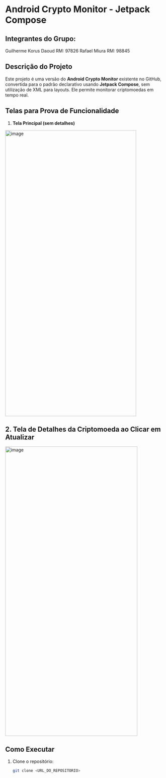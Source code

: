 # Android Crypto Monitor - Jetpack Compose

## Integrantes do Grupo:
Guilherme Korus Daoud RM: 97826
Rafael Miura RM: 98845

## Descrição do Projeto
Este projeto é uma versão do **Android Crypto Monitor** existente no GitHub, convertida para o padrão declarativo usando **Jetpack Compose**, sem utilização de XML para layouts. Ele permite monitorar criptomoedas em tempo real.

## Telas para Prova de Funcionalidade

1. **Tela Principal (sem detalhes)**
<img width="416" height="905" alt="image" src="https://github.com/user-attachments/assets/47152529-1d11-4274-9516-057de0db82f2" />

## 2. **Tela de Detalhes da Criptomoeda ao Clicar em Atualizar**  
<img width="420" height="916" alt="image" src="https://github.com/user-attachments/assets/28844abb-89da-45c0-b757-b4b4666d08b3" />

## Como Executar
1. Clone o repositório:
   ```bash
   git clone <URL_DO_REPOSITORIO>
